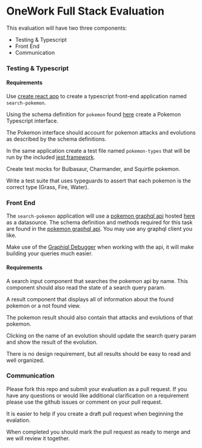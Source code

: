 # OneWork Full Stack Evaluation

This evaluation will have two three components:

- Testing & Typescript
- Front End
- Communication

### Testing & Typescript

#### Requirements

Use [create react app](https://reactjs.org/docs/create-a-new-react-app.html) to create a typescript front-end application named `search-pokemon`.

Using the schema definition for `pokemon` found [here](https://wayfair.github.io/dociql/#definition-Pokemon) create a Pokemon Typescript interface.

The Pokemon interface should account for pokemon attacks and evolutions as described by the schema definitions.

In the same application create a test file named `pokemon-types` that will be run by the included [jest framework](https://jestjs.io/).

Create test mocks for Bulbasaur, Charmander, and Squirtle pokemon.

Write a test suite that uses typeguards to assert that each pokemon is the correct type (Grass, Fire, Water).


### Front End

The `search-pokemon` application will use a [pokemon graphql api](https://wayfair.github.io/dociql/) hosted [here](https://graphql-pokemon2.vercel.app) as a datasource. The schema definition and methods required for this task are found in the [pokemon graphql api](https://wayfair.github.io/dociql/). You may use any graphql client you like.

Make use of the [Graphiql Debugger](https://graphql-pokemon2.vercel.app) when working with the api, it will make building your queries much easier.

#### Requirements

A search input component that searches the pokemon api by name. This component should also read the state of a search query param.

A result component that displays all of information about the found pokemon or a not found view.

The pokemon result should also contain that attacks and evolutions of that pokemon.

Clicking on the name of an evolution should update the search query param and show the result of the evolution.

There is no design requirement, but all results should be easy to read and well organized.

### Communication

Please fork this repo and submit your evaluation as a pull request. If you have any questions or would like additional clarification on a requirement please use the github issues or comment on your pull request.

It is easier to help if you create a draft pull request when beginning the evalation.

When completed you should mark the pull request as ready to merge and we will review it together.







